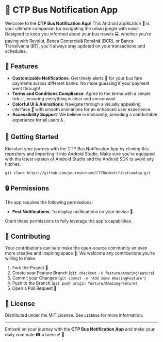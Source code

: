 # 🚌 CTP Bus Notification App

Welcome to the **CTP Bus Notification App**! This Android application 📱 is your ultimate companion for navigating the urban jungle with ease. Designed to keep you informed about your bus travels 🚍, whether you're paying with Revolut, Banca Comercială Română (BCR), or Banca Transilvania (BT), you'll always stay updated on your transactions and schedules. 

## 🌟 Features

- **Customizable Notifications**: Get timely alerts 🚨 for your bus fare payments across different banks. No more guessing if your payment went through!
- **Terms and Conditions Compliance**: Agree to the terms with a simple tick ✅, ensuring everything is clear and consensual.
- **Colorful UI & Animations**: Navigate through a visually appealing interface 🎨 with smooth animations for an enhanced user experience.
- **Accessibility Support**: We believe in inclusivity, providing a comfortable experience for all users ♿.

## 🚀 Getting Started

Kickstart your journey with the CTP Bus Notification App by cloning this repository and importing it into Android Studio. Make sure you're equipped with the latest version of Android Studio and the Android SDK to avoid any hitches.

`git clone https://github.com/yourusername/CTPBusNotificationApp.git`

## 🔒 Permissions

The app requires the following permissions:

- **Post Notifications**: To display notifications on your device 📲.

Grant these permissions to fully leverage the app's capabilities.

## 👥 Contributing

Your contributions can help make the open-source community an even more creative and inspiring space 🌈. We welcome any contributions you're willing to make.

1. Fork the Project 🍴
2. Create your Feature Branch (`git checkout -b feature/AmazingFeature`)
3. Commit your Changes (`git commit -m 'Add some AmazingFeature'`)
4. Push to the Branch (`git push origin feature/AmazingFeature`)
5. Open a Pull Request 📄

## 📄 License

Distributed under the MIT License. See `LICENSE` for more information.


---

Embark on your journey with the **CTP Bus Notification App** and make your daily commute 🛤️ a breeze! 🎉
